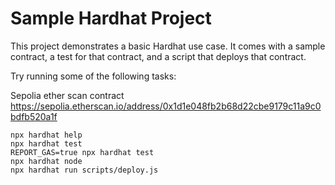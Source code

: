 # Sample Hardhat Project

This project demonstrates a basic Hardhat use case. It comes with a sample contract, a test for that contract, and a script that deploys that contract.

Try running some of the following tasks:

Sepolia ether scan contract
https://sepolia.etherscan.io/address/0x1d1e048fb2b68d22cbe9179c11a9c0bdfb520a1f


```shell
npx hardhat help
npx hardhat test
REPORT_GAS=true npx hardhat test
npx hardhat node
npx hardhat run scripts/deploy.js
```
